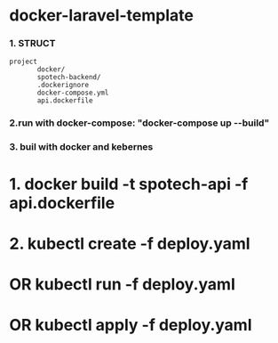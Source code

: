 # docker-laravel-template

### 1. STRUCT
```
project
       docker/
       spotech-backend/
       .dockerignore
       docker-compose.yml
       api.dockerfile
  ```     
       
 ### 2.run with docker-compose: "docker-compose up --build"

 ### 3. buil with docker and kebernes
 # 1. docker build -t spotech-api -f api.dockerfile
 # 2. kubectl create -f deploy.yaml 
 # OR kubectl run -f deploy.yaml 
 # OR kubectl apply -f deploy.yaml
